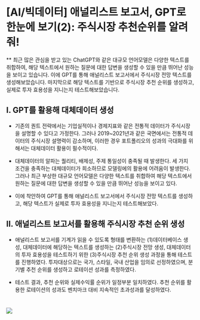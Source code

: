 
# [AI/빅데이터] 애널리스트 보고서, GPT로 한눈에 보기(2): 주식시장 추천순위를 알려줘!
  
** 최근 많은 관심을 받고 있는 ChatGPT와 같은 대규모 언어모델은 다양한 텍스트를 취합하여, 해당 텍스트에서 원하는 질문에 대한 답변을 생성할 수 있을 만큼 뛰어난 성능을 보이고 있습니다. 이에 GPT를 통해 애널리스트 보고서에서 주식시장 전망 텍스트를 생성해보았습니다. 마지막으로 해당 텍스트를 기반으로 주식시장 추천 순위를 생성하고, 실제로 투자 효용성을 지니는지 테스트해보았습니다.

## I. GPT를 활용해 대체데이터 생성

- 기존의 퀀트 전략에서는 기업실적이나 경제지표와 같은 전통적 데이터가 주식시장을 설명할 수 있다고 가정한다. 그러나 2019~2021년과 같은 국면에서는 전통적 데이터의 주식시장 설명력이 감소하며, 이러한 경우 포트폴리오의 성과의 극대화를 위해서는 대체데이터 활용이 필수적이다.

- 대체데이터의 알파는 퀄리티, 배제성, 주제 통일성이 충족될 때 발생한다. 세 가지 조건을 충족하는 대체데이터가 희소하므로 모델링에의 활용에 어려움이 발생한다. 그러나 최근 부상한 대규모 언어모델은 다양한 텍스트를 취합하여 해당 텍스트에서 원하는 질문에 대한 답변을 생성할 수 있을 만큼 뛰어난 성능을 보이고 있다.

- 이에 착안하여 GPT를 통해 애널리스트 보고서에서 주식시장 전망 텍스트를 생성하고, 해당 텍스트가 실제로 투자 효용성을 지니는지 테스트해보았다.


## II. 애널리스트 보고서를 활용해 주식시장 추천 순위 생성

- 애널리스트 보고서를 기계가 읽을 수 있도록 형태를 변환하는 (1)데이터베이스 생성, 대체데이터에 해당하는 텍스트를 생성하는 (2)주식시장 전망 생성, 대체데이터의 투자 효용성을 테스트하기 위한 (3)주식시장 추천 순위 생성 과정을 통해 테스트를 진행하였다. 투자대상으로는 국가, 스타일, 국내 산업을 임의로 선정하였으며, 분기별 추천 순위를 생성하고 로테이션 성과를 측정하였다.

- 테스트 결과, 추천 순위와 실제수익률 순위가 일정부분 일치하였다. 추천 순위를 활용한 로테이션의 성과도 벤치마크 대비 지속적인 초과성과를 달성하였다.

# 
# <a border="0" href="http://tracking.nhqv.com/tracking?SITE_ID=4&SEND_ID=3980109&SCHD_ID=2977176&WORKDAY=20230426&TRACKING_CLOSE=2023-04-19&TYPE=C&CLICK_ID=002&MEMBER_ID=a3lvdWppbi5raW1Abmhxdi5jb20=&MEMBER_ID_SEQ=32958&URL=https://download.nhqv.com/www/plugin/pdfjs/web/viewer.html?r=CommFile&p=/cis/rsh/inv&i=CISPPR20230417155400047](http://tracking.nhqv.com/tracking?SITE_ID=4&amp;SEND_ID=4210361&amp;SCHD_ID=3165540&amp;WORKDAY=20230710&amp;TRACKING_CLOSE=2023-07-03&amp;TYPE=C&amp;CLICK_ID=001&amp;MEMBER_ID=a3lvdWppbi5raW1Abmhxdi5jb20=&amp;MEMBER_ID_SEQ=32983&amp;URL=https://www.nhqv.com)http://tracking.nhqv.com/tracking?SITE_ID=4&amp;SEND_ID=4210361&amp;SCHD_ID=3165540&amp;WORKDAY=20230710&amp;TRACKING_CLOSE=2023-07-03&amp;TYPE=C&amp;CLICK_ID=001&amp;MEMBER_ID=a3lvdWppbi5raW1Abmhxdi5jb20=&amp;MEMBER_ID_SEQ=32983&amp;URL=https://www.nhqv.com](http://tracking.nhqv.com/tracking?SITE_ID=4&amp;SEND_ID=4210361&amp;SCHD_ID=3165540&amp;WORKDAY=20230710&amp;TRACKING_CLOSE=2023-07-03&amp;TYPE=C&amp;CLICK_ID=002&amp;MEMBER_ID=a3lvdWppbi5raW1Abmhxdi5jb20=&amp;MEMBER_ID_SEQ=32983&amp;URL=https://download.nhqv.com/www/plugin/pdfjs/web/viewer.html?r=CommFile&amp;p=/cis/rsh/inv&amp;i=CISPPR20230710135739602)http://tracking.nhqv.com/tracking?SITE_ID=4&amp;SEND_ID=4210361&amp;SCHD_ID=3165540&amp;WORKDAY=20230710&amp;TRACKING_CLOSE=2023-07-03&amp;TYPE=C&amp;CLICK_ID=002&amp;MEMBER_ID=a3lvdWppbi5raW1Abmhxdi5jb20=&amp;MEMBER_ID_SEQ=32983&amp;URL=https://download.nhqv.com/www/plugin/pdfjs/web/viewer.html?r=CommFile&amp;p=/cis/rsh/inv&amp;i=CISPPR20230710135739602" target="_blank" title="NH 리서치 원문보기"><img border="0" src="https://www.nhqv.com/img/ems/research/img_09.jpg"></a>

<br/>
